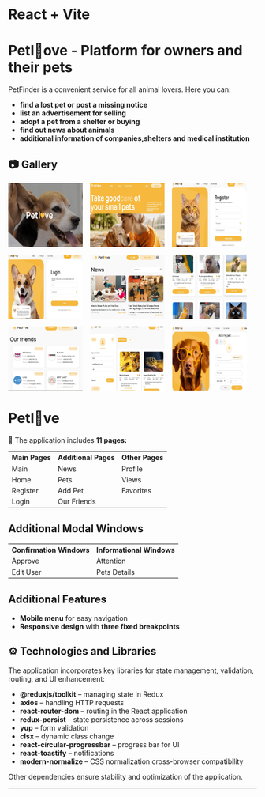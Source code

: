 # React + Vite

# Petl💛ove - Platform for owners and their pets

PetFinder is a convenient service for all animal lovers. Here you can:

- **find a lost pet or post a missing notice**
- **list an advertisement for selling**
- **adopt a pet from a shelter or buying**
- **find out news about animals**
- **additional information of companies,shelters and medical institution**

## 📷 Gallery

<div style="display: flex; flex-wrap: wrap; gap: 15px;">
  <img src="./src/assets/screen/dog.jpg" width="30%" height="130px" alt="dog"/>
  <img src="./src/assets/screen/girl.jpg" width="30%" height="130px" alt="girl"/>
  <img src="./src/assets/screen/reg.jpg" width="30%" height="130px" alt="register"/>
  <img src="./src/assets/screen/log.jpg" width="30%" height="130px" alt="login"/>
  <img src="./src/assets/screen/pets.jpg"width="30%" height="130px" alt="pets"/>
  <img src="./src/assets/screen/news.jpg" width="30%" height="130px" alt="news"/>
  <img src="./src/assets/screen/our.jpg" width="30%" height="130px" alt="our friends"/>
  <img src="./src/assets/screen/prof.jpg" width="30%" height="130px" alt="profile"/>
  <img src="./src/assets/screen/add.jpg" width="30%" height="130px" alt="add pets"/>
</div>

<h1>Petl💛ve</h1>

<p>📄 The application includes <strong>11 pages:</strong></p>

<table>
  <tr>
    <th>Main Pages</th>
    <th>Additional Pages</th>
    <th>Other Pages</th>
  </tr>
  <tr>
    <td>Main</td>
    <td>News</td>
    <td>Profile</td>
  </tr>
  <tr>
    <td>Home</td>
    <td>Pets</td>
    <td>Views</td>
  </tr>
  <tr>
    <td>Register</td>
    <td>Add Pet</td>
    <td>Favorites</td>
  </tr>
  <tr>
    <td>Login</td>
    <td>Our Friends</td>
    <td></td>
  </tr>
</table>

<h2>Additional Modal Windows</h2>
<table>
  <tr>
    <th>Confirmation Windows</th>
    <th>Informational Windows</th>
  </tr>
  <tr>
    <td>Approve</td>
    <td>Attention</td>
  </tr>
  <tr>
    <td>Edit User</td>
    <td>Pets Details</td>
  </tr>
</table>

<h2>Additional Features</h2>
<ul>
  <li> <strong>Mobile menu</strong> for easy navigation</li>
  <li> <strong>Responsive design</strong> with <strong>three fixed breakpoints</strong></li>
</ul>

## ⚙️ Technologies and Libraries

The application incorporates key libraries for state management, validation,
routing, and UI enhancement:

- **@reduxjs/toolkit** – managing state in Redux
- **axios** – handling HTTP requests
- **react-router-dom** – routing in the React application
- **redux-persist** – state persistence across sessions
- **yup** – form validation
- **clsx** – dynamic class change
- **react-circular-progressbar** – progress bar for UI
- **react-toastify** – notifications
- **modern-normalize** – CSS normalization cross-browser compatibility

Other dependencies ensure stability and optimization of the application.

---
